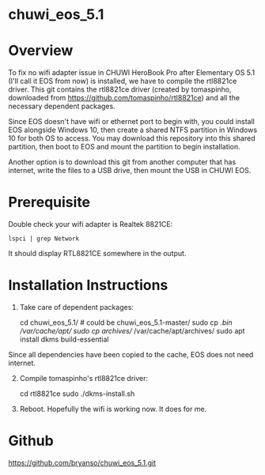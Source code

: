 # chuwi_eos_5.1

# Overview

To fix no wifi adapter issue in CHUWI HeroBook Pro after Elementary OS 5.1 
(I'll call it EOS from now) is installed, we have to compile the rtl8821ce driver.
This git contains the rtl8821ce driver (created by tomaspinho, downloaded from 
https://github.com/tomaspinho/rtl8821ce) and all the necessary dependent packages.

Since EOS doesn't have wifi or ethernet port to begin with, you could
install EOS alongside Windows 10, then create a shared NTFS partition in Windows 10
for both OS to access. You may download this repository into this shared partition,
then boot to EOS and mount the partition to begin installation.

Another option is to download this git from another computer that has internet,
write the files to a USB drive, then mount the USB in CHUWI EOS.

# Prerequisite

Double check your wifi adapter is Realtek 8821CE:

    lspci | grep Network

It should display RTL8821CE somewhere in the output.

# Installation Instructions

1. Take care of dependent packages:

    cd chuwi_eos_5.1/     # could be chuwi_eos_5.1-master/
    sudo cp *.bin /var/cache/apt/
    sudo cp archives/* /var/cache/apt/archives/
    sudo apt install dkms build-essential         

Since all dependencies have been copied to the cache, EOS does not need internet.

2. Compile tomaspinho's rtl8821ce driver:
 
    cd rtl8821ce
    sudo ./dkms-install.sh

3. Reboot.  Hopefully the wifi is working now.  It does for me.
    
# Github

https://github.com/bryanso/chuwi_eos_5.1.git
